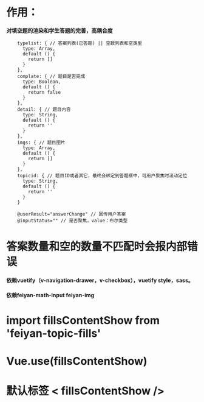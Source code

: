 # 作用：
  **对填空题的渲染和学生答题的完善，高耦合度**
```
    typelist: { // 答案列表(已答题) || 空数列表和空类型
      type: Array,
      default () {
        return []
      }
    },
    complate: { // 题目是否完成
      type: Boolean,
      default () {
        return false
      }
    },
    detail: { // 题目内容
      type: String,
      default () {
        return ''
      }
    },
    imgs: { // 题目图片
      type: Array,
      default () {
        return []
      }
    },
    topicid: { // 题目ID或者其它，最终会绑定到答题框中，可用户聚焦时滚动定位
      type: String,
      default () {
        return ''
      }
    }
```
```
    @userResult="answerChange" // 回传用户答案
    @inputStatus="" // 是否聚焦，value：布尔类型
```
# 答案数量和空的数量不匹配时会报内部错误
#### 依赖vuetify（v-navigation-drawer，v-checkbox），vuetify style，sass。
#### 依赖feiyan-math-input feiyan-img
# import fillsContentShow from 'feiyan-topic-fills'
# Vue.use(fillsContentShow)


# 默认标签 < fillsContentShow />
